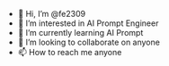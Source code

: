 - 👋 Hi, I’m @fe2309
- 👀 I’m interested in AI Prompt Engineer 
- 🌱 I’m currently learning AI Prompt
- 💞️ I’m looking to collaborate on anyone
- 📫 How to reach me anyone

<!---
fe2309/fe2309 is a ✨ special ✨ repository because its `README.md` (this file) appears on your GitHub profile.
You can click the Preview link to take a look at your changes.
--->
